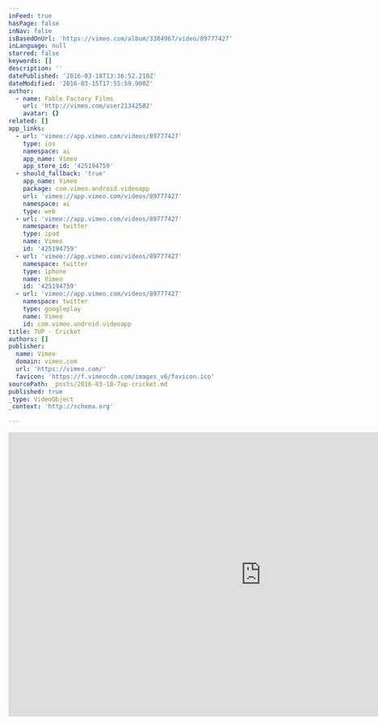 ```yaml
---
inFeed: true
hasPage: false
inNav: false
isBasedOnUrl: 'https://vimeo.com/album/3384967/video/89777427'
inLanguage: null
starred: false
keywords: []
description: ''
datePublished: '2016-03-18T13:36:52.210Z'
dateModified: '2016-03-15T17:55:59.900Z'
author:
  - name: Fable Factory Films
    url: 'http://vimeo.com/user21342582'
    avatar: {}
related: []
app_links:
  - url: 'vimeo://app.vimeo.com/videos/89777427'
    type: ios
    namespace: ai
    app_name: Vimeo
    app_store_id: '425194759'
  - should_fallback: 'true'
    app_name: Vimeo
    package: com.vimeo.android.videoapp
    url: 'vimeo://app.vimeo.com/videos/89777427'
    namespace: ai
    type: web
  - url: 'vimeo://app.vimeo.com/videos/89777427'
    namespace: twitter
    type: ipad
    name: Vimeo
    id: '425194759'
  - url: 'vimeo://app.vimeo.com/videos/89777427'
    namespace: twitter
    type: iphone
    name: Vimeo
    id: '425194759'
  - url: 'vimeo://app.vimeo.com/videos/89777427'
    namespace: twitter
    type: googleplay
    name: Vimeo
    id: com.vimeo.android.videoapp
title: 7UP - Cricket
authors: []
publisher:
  name: Vimeo
  domain: vimeo.com
  url: 'https://vimeo.com/'
  favicon: 'https://f.vimeocdn.com/images_v6/favicon.ico'
sourcePath: _posts/2016-03-18-7up-cricket.md
published: true
_type: VideoObject
_context: 'http://schema.org'

---
```

<iframe src="https://cdn.embedly.com/widgets/media.html?src=https%3A%2F%2Fplayer.vimeo.com%2Fvideo%2F89777427&amp;url=https%3A%2F%2Fvimeo.com%2F89777427&amp;image=http%3A%2F%2Fi.vimeocdn.com%2Fvideo%2F482001092_1280.jpg&amp;key=b7d04c9b404c499eba89ee7072e1c4f7&amp;type=text%2Fhtml&amp;schema=vimeo" width="1000" height="563" scrolling="no" frameborder="0" allowfullscreen="allowfullscreen" style=""></iframe>